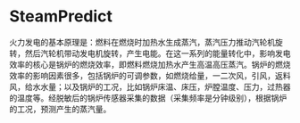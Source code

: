 # SteamPredict
火力发电的基本原理是：燃料在燃烧时加热水生成蒸汽，蒸汽压力推动汽轮机旋转，然后汽轮机带动发电机旋转，产生电能。在这一系列的能量转化中，影响发电效率的核心是锅炉的燃烧效率，即燃料燃烧加热水产生高温高压蒸汽。锅炉的燃烧效率的影响因素很多，包括锅炉的可调参数，如燃烧给量，一二次风，引风，返料风，给水水量；以及锅炉的工况，比如锅炉床温、床压，炉膛温度、压力，过热器的温度等。经脱敏后的锅炉传感器采集的数据（采集频率是分钟级别），根据锅炉的工况，预测产生的蒸汽量。
